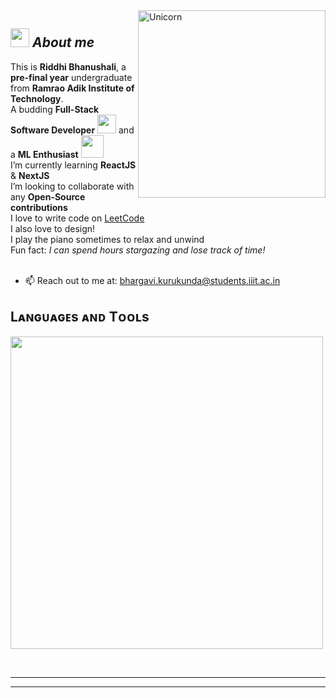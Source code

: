 <img align="right" width=300px alt="Unicorn" src="https://c.tenor.com/GN73MKBawZYAAAAi/busy-cute.gif" />

## <img src="https://media.giphy.com/media/ObNTw8Uzwy6KQ/giphy.gif" width="30px">&nbsp;***About me***

This is **Riddhi Bhanushali**, a <b>pre-final year</b> undergraduate from <b>Ramrao Adik Institute of Technology</b>.<br>
A budding <b>Full-Stack Software Developer</b> <img src="https://github.com/TheDudeThatCode/TheDudeThatCode/blob/master/Assets/Developer.gif" width="30px"> and a <b>ML Enthusiast</b> <img src="https://github.com/TheDudeThatCode/TheDudeThatCode/blob/master/Assets/Designer.gif" width="36px">&nbsp;<br>
I’m currently learning **ReactJS** & **NextJS**<br>
I’m looking to collaborate with any **Open-Source contributions**<br>
I love to write code on [LeetCode](https://leetcode.com/u/riffhi/) <br>
I also love to design!<br>
I play the piano sometimes to relax and unwind<br>
Fun fact: *I can spend hours stargazing and lose track of time!*<br><br>

- 📫 Reach out to me at: <a href="bhargavi.kurukunda@students.iiit.ac.in">bhargavi.kurukunda@students.iiit.ac.in</a>

<!--Languages and Tools Section-->       
<h2 align="left">Lᴀɴɢᴜᴀɢᴇs ᴀɴᴅ Tᴏᴏʟs</h2> 
<p align="left">
<img width="500px" src="https://skillicons.dev/icons?i=py,java,postgres,mysql,tensorflow,github,pandas,matplotlib,alteryx,html,css,js,jupyter&perline=10" />
</p>
<br />

  <hr>
  <p align="center">
 

<hr>
